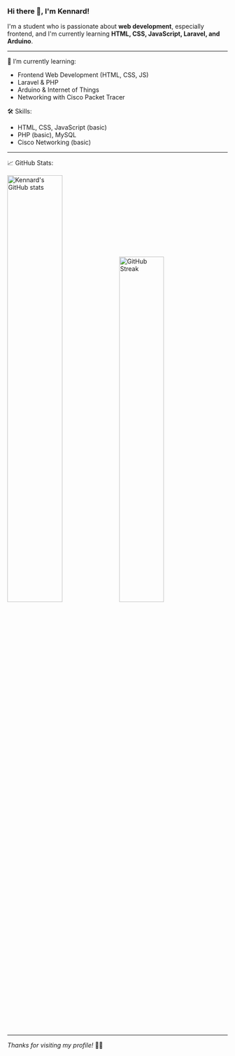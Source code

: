 ### Hi there 👋, I'm Kennard!

I'm a student who is passionate about **web development**, especially frontend, and I'm currently learning **HTML, CSS, JavaScript, Laravel, and Arduino**.

---

🌱 I’m currently learning:
- Frontend Web Development (HTML, CSS, JS)
- Laravel & PHP
- Arduino & Internet of Things
- Networking with Cisco Packet Tracer

🛠️ Skills:
- HTML, CSS, JavaScript (basic)
- PHP (basic), MySQL
- Cisco Networking (basic)

---

📈 GitHub Stats:
<p>
  <img src="https://github-readme-stats.vercel.app/api?username=knardd&show_icons=true&theme=tokyonight" alt="Kennard's GitHub stats" width="50%" />
  <img src="https://github-readme-streak-stats.herokuapp.com/?user=KennardUsername&theme=tokyonight" alt="GitHub Streak" width="45%" />
</p>

---

_Thanks for visiting my profile!_ 👨‍💻
